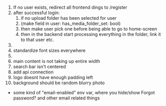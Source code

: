 1. If no user exists, redirect all frontend dings to /register
2. after successful login:
    1. if no upload folder has been selected for user
    2. (make field in user: has_media_folder_set: bool)
    3. then make user pick one before being able to go to home-screen
    4. then in the backend start processing everything in the folder, link it to that user etc.
3. 
4. standardize font sizes everywhere
5. 
6. main content is not taking up entire width
7. search bar isn't centered
8. add api connection
9. logo doesnt have enough padding left
10. background should be random blurry photo


* some kind of "email-enabled" env var, where you hide/show Forgot password? and other email related
  things